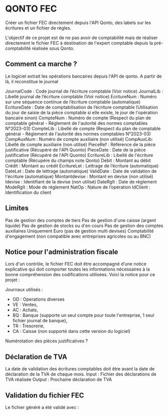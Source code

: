 # QONTO FEC


Créer un fichier FEC directement depuis l'API Qonto, des labels sur les écritures et un fichier de règles.

L'objectif de ce projet est de ne pas avoir de comptabilité mais de réaliser directement le fichier FEC à destination de l'expert comptable depuis la pré-comptabilité réalisée sous Qonto.

Comment ca marche ?
-------------------

Le logiciel extrait les opérations bancaires depuis l'API de qonto.
A partir de là, il reconstitue le journal 


JournalCode : Code journal de l’écriture comptable (Voir notice)
JournalLib : Libellé journal de l’écriture comptable (Voir notice)
EcritureNum : Numéro sur une séquence continue de l’écriture comptable (automatique)
EcritureDate : Date de comptabilisation de l’écriture comptable (Utilisation du jour de saisie de la pièce comptable si elle existe, le jour de l'opération bancaire sinon)
CompteNum : Numéro de compte (Respect du plan de comptable général - Réglement de l'autorité des normes comptables N°2023-03)
CompteLib : Libellé de compte (Respect du plan de comptable général - Réglement de l'autorité des normes comptables N°2023-03)
CompAuxNum : Numéro de compte auxiliaire (non utilisé)
CompAuxLib: Libellé de compte auxiliaire (non utilisé)
PieceRef : Référence de la pièce justificative (Récupéré de l'API Quonto)
PieceDate : Date de la pièce justificative (Récupéré de l'API Quonto)
EcritureLib : Libellé de l'écriture comptable (Récupére du champs note Qonto)
Debit : Montant au débit
Crédit : Montant au crédit
EcritureLet : Lettrage de l’écriture (automatique)
DateLet : Date de lettrage (automatique)
ValidDate : Date de validation de l'écriture (automatique)
Montantdevise : Montant en devise (non utilisé)
Idevise : Identifiant de la devise (non utilisé)
DateRglt : Date de règlement
ModeRglt : Mode de règlement
NatOp : Nature de l’opération
IdClient : Identification du client

Limites
-------

Pas de gestion des comptes de tiers
Pas de gestion d'une caisse (argent liquide)
Pas de gestion de stocks ou d'en cours
Pas de gestion des comptes auxiliaires
Uniquement Euro (pas de gestion multi devises)
Comptabilité d'engagement (non compatible avec entreprises agricoles ou au BNC)

Notice pour l'administration fiscale
------------------------------------

Lors d'un contrôle, le fichier FEC doit être accompagné d’une notice explicative qui doit comporter toutes les informations nécessaires à la bonne compréhension des codifications utilisées.
Voici la notice pour ce projet :

Journaux utilisés :
* OD : Operations diverses
* VE : Ventes,
* AC : Achats,
* BQ : Banque (supporte un seul compte pour toute l'entreprise, 1 seul fichier journal de banque),
* TR : Tresorerie,
* CA : Caisse (non supporté dans cette version du logiciel)

Numérotation des pièces justificatives ?

Déclaration de TVA
------------------

La date de validation des écritures comptables doit être avant la date de déclaration de la TVA de chaque mois.
Input : Fichier des déclarations de TVA réalisée
Output : Prochaine déclaration de TVA

Validation du fichier FEC
-------------------------

Le fichier généré a été validé avec :

